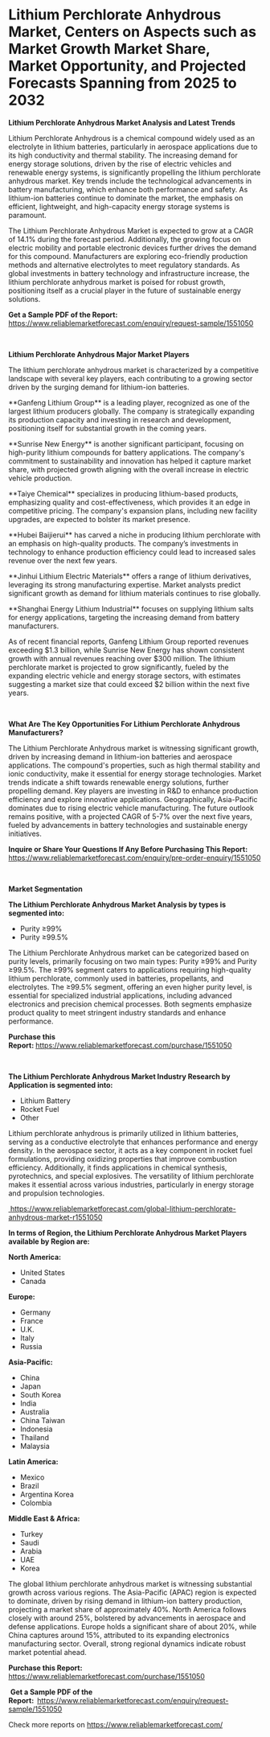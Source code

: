 <p><h1>Lithium Perchlorate Anhydrous Market, Centers on Aspects such as Market Growth Market Share, Market Opportunity, and Projected Forecasts Spanning from 2025 to 2032</h1></p><p><strong>Lithium Perchlorate Anhydrous Market Analysis and Latest Trends</strong></p>
<p><p>Lithium Perchlorate Anhydrous is a chemical compound widely used as an electrolyte in lithium batteries, particularly in aerospace applications due to its high conductivity and thermal stability. The increasing demand for energy storage solutions, driven by the rise of electric vehicles and renewable energy systems, is significantly propelling the lithium perchlorate anhydrous market. Key trends include the technological advancements in battery manufacturing, which enhance both performance and safety. As lithium-ion batteries continue to dominate the market, the emphasis on efficient, lightweight, and high-capacity energy storage systems is paramount.</p><p>The Lithium Perchlorate Anhydrous Market is expected to grow at a CAGR of 14.1% during the forecast period. Additionally, the growing focus on electric mobility and portable electronic devices further drives the demand for this compound. Manufacturers are exploring eco-friendly production methods and alternative electrolytes to meet regulatory standards. As global investments in battery technology and infrastructure increase, the lithium perchlorate anhydrous market is poised for robust growth, positioning itself as a crucial player in the future of sustainable energy solutions.</p></p>
<p><strong>Get a Sample PDF of the Report:&nbsp;</strong> <a href="https://www.reliablemarketforecast.com/enquiry/request-sample/1551050?utm_campaign=3096&utm_medium=2&utm_source=Github&utm_content=ia&utm_term=31032025&utm_id=lithium-perchlorate-anhydrous">https://www.reliablemarketforecast.com/enquiry/request-sample/1551050</a></p>
<p>&nbsp;</p>
<p><strong>Lithium Perchlorate Anhydrous Major Market Players</strong></p>
<p><p>The lithium perchlorate anhydrous market is characterized by a competitive landscape with several key players, each contributing to a growing sector driven by the surging demand for lithium-ion batteries.</p><p>**Ganfeng Lithium Group** is a leading player, recognized as one of the largest lithium producers globally. The company is strategically expanding its production capacity and investing in research and development, positioning itself for substantial growth in the coming years.</p><p>**Sunrise New Energy** is another significant participant, focusing on high-purity lithium compounds for battery applications. The company's commitment to sustainability and innovation has helped it capture market share, with projected growth aligning with the overall increase in electric vehicle production.</p><p>**Taiye Chemical** specializes in producing lithium-based products, emphasizing quality and cost-effectiveness, which provides it an edge in competitive pricing. The company's expansion plans, including new facility upgrades, are expected to bolster its market presence.</p><p>**Hubei Baijierui** has carved a niche in producing lithium perchlorate with an emphasis on high-quality products. The company’s investments in technology to enhance production efficiency could lead to increased sales revenue over the next few years.</p><p>**Jinhui Lithium Electric Materials** offers a range of lithium derivatives, leveraging its strong manufacturing expertise. Market analysts predict significant growth as demand for lithium materials continues to rise globally.</p><p>**Shanghai Energy Lithium Industrial** focuses on supplying lithium salts for energy applications, targeting the increasing demand from battery manufacturers. </p><p>As of recent financial reports, Ganfeng Lithium Group reported revenues exceeding $1.3 billion, while Sunrise New Energy has shown consistent growth with annual revenues reaching over $300 million. The lithium perchlorate market is projected to grow significantly, fueled by the expanding electric vehicle and energy storage sectors, with estimates suggesting a market size that could exceed $2 billion within the next five years.</p></p>
<p>&nbsp;</p>
<p><strong>What Are The Key Opportunities For Lithium Perchlorate Anhydrous Manufacturers?</strong></p>
<p><p>The Lithium Perchlorate Anhydrous market is witnessing significant growth, driven by increasing demand in lithium-ion batteries and aerospace applications. The compound's properties, such as high thermal stability and ionic conductivity, make it essential for energy storage technologies. Market trends indicate a shift towards renewable energy solutions, further propelling demand. Key players are investing in R&D to enhance production efficiency and explore innovative applications. Geographically, Asia-Pacific dominates due to rising electric vehicle manufacturing. The future outlook remains positive, with a projected CAGR of 5-7% over the next five years, fueled by advancements in battery technologies and sustainable energy initiatives.</p></p>
<p><strong>Inquire or Share Your Questions If Any Before Purchasing This Report:</strong> <a href="https://www.reliablemarketforecast.com/enquiry/pre-order-enquiry/1551050?utm_campaign=3096&utm_medium=2&utm_source=Github&utm_content=ia&utm_term=31032025&utm_id=lithium-perchlorate-anhydrous">https://www.reliablemarketforecast.com/enquiry/pre-order-enquiry/1551050</a></p>
<p>&nbsp;</p>
<p><strong>Market Segmentation</strong></p>
<p><strong>The Lithium Perchlorate Anhydrous Market Analysis by types is segmented into:</strong></p>
<p><ul><li>Purity ≥99%</li><li>Purity ≥99.5%</li></ul></p>
<p><p>The Lithium Perchlorate Anhydrous market can be categorized based on purity levels, primarily focusing on two main types: Purity ≥99% and Purity ≥99.5%. The ≥99% segment caters to applications requiring high-quality lithium perchlorate, commonly used in batteries, propellants, and electrolytes. The ≥99.5% segment, offering an even higher purity level, is essential for specialized industrial applications, including advanced electronics and precision chemical processes. Both segments emphasize product quality to meet stringent industry standards and enhance performance.</p></p>
<p><strong>Purchase this Report:&nbsp;</strong><a href="https://www.reliablemarketforecast.com/purchase/1551050?utm_campaign=3096&utm_medium=2&utm_source=Github&utm_content=ia&utm_term=31032025&utm_id=lithium-perchlorate-anhydrous">https://www.reliablemarketforecast.com/purchase/1551050</a></p>
<p>&nbsp;</p>
<p><strong>The Lithium Perchlorate Anhydrous Market Industry Research by Application is segmented into:</strong></p>
<p><ul><li>Lithium Battery</li><li>Rocket Fuel</li><li>Other</li></ul></p>
<p><p>Lithium perchlorate anhydrous is primarily utilized in lithium batteries, serving as a conductive electrolyte that enhances performance and energy density. In the aerospace sector, it acts as a key component in rocket fuel formulations, providing oxidizing properties that improve combustion efficiency. Additionally, it finds applications in chemical synthesis, pyrotechnics, and special explosives. The versatility of lithium perchlorate makes it essential across various industries, particularly in energy storage and propulsion technologies.</p></p>
<p><a href="https://www.reliablemarketforecast.com/global-lithium-perchlorate-anhydrous-market-r1551050?utm_campaign=3096&utm_medium=2&utm_source=Github&utm_content=ia&utm_term=31032025&utm_id=lithium-perchlorate-anhydrous">&nbsp;https://www.reliablemarketforecast.com/global-lithium-perchlorate-anhydrous-market-r1551050</a></p>
<p><strong>In terms of Region, the Lithium Perchlorate Anhydrous Market Players available by Region are:</strong></p>
<p>
    <p> <strong> North America: </strong>
        <ul>
            <li>United States</li>
            <li>Canada</li>
        </ul>
        </p> 
    <p> <strong> Europe: </strong>
        <ul>
            <li>Germany</li>
            <li>France</li>
            <li>U.K.</li>
            <li>Italy</li>
            <li>Russia</li>
        </ul>
        </p> 
    <p> <strong> Asia-Pacific: </strong>
        <ul>
            <li>China</li>
            <li>Japan</li>
            <li>South Korea</li>
            <li>India</li>
            <li>Australia</li>
            <li>China Taiwan</li>
            <li>Indonesia</li>
            <li>Thailand</li>
            <li>Malaysia</li>
        </ul>
        </p> 
    <p> <strong> Latin America: </strong>
        <ul>
            <li>Mexico</li>
            <li>Brazil</li>
            <li>Argentina Korea</li>
            <li>Colombia</li>
        </ul>
        </p> 
    <p> <strong> Middle East & Africa: </strong>
        <ul>
            <li>Turkey</li>
            <li>Saudi</li>
            <li>Arabia</li>
            <li>UAE</li>
            <li>Korea</li>
        </ul>
    </p>
    </p>
<p><p>The global lithium perchlorate anhydrous market is witnessing substantial growth across various regions. The Asia-Pacific (APAC) region is expected to dominate, driven by rising demand in lithium-ion battery production, projecting a market share of approximately 40%. North America follows closely with around 25%, bolstered by advancements in aerospace and defense applications. Europe holds a significant share of about 20%, while China captures around 15%, attributed to its expanding electronics manufacturing sector. Overall, strong regional dynamics indicate robust market potential ahead.</p></p>
<p><strong>Purchase this Report: </strong><a href="https://www.reliablemarketforecast.com/purchase/1551050?utm_campaign=3096&utm_medium=2&utm_source=Github&utm_content=ia&utm_term=31032025&utm_id=lithium-perchlorate-anhydrous">https://www.reliablemarketforecast.com/purchase/1551050</a></p>
<p>&nbsp;<strong>Get a Sample PDF of the Report:&nbsp;&nbsp;</strong><a href="https://www.reliablemarketforecast.com/enquiry/request-sample/1551050?utm_campaign=3096&utm_medium=2&utm_source=Github&utm_content=ia&utm_term=31032025&utm_id=lithium-perchlorate-anhydrous">https://www.reliablemarketforecast.com/enquiry/request-sample/1551050</a></p>
<p><strong></strong></p>
<p>Check more reports on <a href="https://www.reliablemarketforecast.com/?utm_campaign=3096&utm_medium=2&utm_source=Github&utm_content=ia&utm_term=31032025&utm_id=lithium-perchlorate-anhydrous">https://www.reliablemarketforecast.com/</a></p>